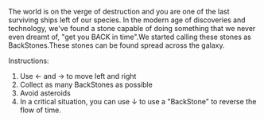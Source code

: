 The world is on the verge of destruction and you are one of the last surviving ships left of our species. In the modern age of discoveries and technology, we've found a stone capable of doing something that we never even dreamt of, "get you BACK in time".We started calling these stones as BackStones.These stones can be found spread across the galaxy.

Instructions:
1. Use ← and → to move left and right
2. Collect as many BackStones as possible
3. Avoid asteroids
4. In a critical situation, you can use ↓ to use a "BackStone" to reverse the flow of time.